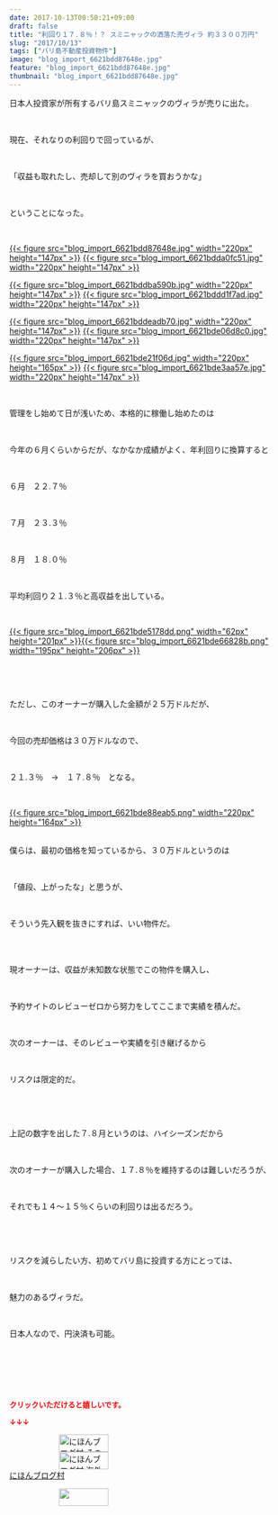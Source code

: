 ```yaml
---
date: 2017-10-13T00:50:21+09:00
draft: false
title: "利回り１７.８％！？ スミニャックの洒落た売ヴィラ 約３３００万円"
slug: "2017/10/13"
tags: ["バリ島不動産投資物件"]
image: "blog_import_6621bdd87648e.jpg"
feature: "blog_import_6621bdd87648e.jpg"
thumbnail: "blog_import_6621bdd87648e.jpg"
---
```

<p>日本人投資家が所有するバリ島スミニャックのヴィラが売りに出た。</p><p> </p><p>現在、それなりの利回りで回っているが、</p><p> </p><p>「収益も取れたし、売却して別のヴィラを買おうかな」</p><p> </p><p>ということになった。</p><p> </p><p><a href="blog_import_6621bdd87648e.jpg">{{< figure src="blog_import_6621bdd87648e.jpg" width="220px" height="147px" >}}</a> <a href="blog_import_6621bdda0fc51.jpg">{{< figure src="blog_import_6621bdda0fc51.jpg" width="220px" height="147px" >}}</a></p><p><a href="blog_import_6621bddba590b.jpg">{{< figure src="blog_import_6621bddba590b.jpg" width="220px" height="147px" >}}</a> <a href="blog_import_6621bddd1f7ad.jpg">{{< figure src="blog_import_6621bddd1f7ad.jpg" width="220px" height="147px" >}}</a></p><p><a href="blog_import_6621bddeadb70.jpg">{{< figure src="blog_import_6621bddeadb70.jpg" width="220px" height="147px" >}}</a> <a href="blog_import_6621bde06d8c0.jpg">{{< figure src="blog_import_6621bde06d8c0.jpg" width="220px" height="147px" >}}</a></p><p><a href="blog_import_6621bde21f06d.jpg">{{< figure src="blog_import_6621bde21f06d.jpg" width="220px" height="165px" >}}</a> <a href="blog_import_6621bde3aa57e.jpg">{{< figure src="blog_import_6621bde3aa57e.jpg" width="220px" height="147px" >}}</a></p><p> </p><p>管理をし始めて日が浅いため、本格的に稼働し始めたのは</p><p> </p><p>今年の６月くらいからだが、なかなか成績がよく、年利回りに換算すると</p><p> </p><p>６月　２２.７％</p><p> </p><p>７月　２３.３％</p><p> </p><p>８月　１８.０％</p><p> </p><p>平均利回り２１.３％と高収益を出している。</p><p> </p><p><a href="blog_import_6621bde5178dd.png">{{< figure src="blog_import_6621bde5178dd.png" width="62px" height="201px" >}}</a><a href="blog_import_6621bde66828b.png">{{< figure src="blog_import_6621bde66828b.png" width="195px" height="206px" >}}</a></p><p> </p><p> </p><p>ただし、このオーナーが購入した金額が２５万ドルだが、</p><p> </p><p>今回の売却価格は３０万ドルなので、</p><p> </p><p>２１.３％　→　１７.８％　となる。</p><p> </p><p><a href="blog_import_6621bde88eab5.png">{{< figure src="blog_import_6621bde88eab5.png" width="220px" height="164px" >}}</a></p><p><br/>僕らは、最初の価格を知っているから、３０万ドルというのは</p><p> </p><p>「値段、上がったな」と思うが、</p><p> </p><p>そういう先入観を抜きにすれば、いい物件だ。</p><p> </p><p><br/>現オーナーは、収益が未知数な状態でこの物件を購入し、</p><p> </p><p>予約サイトのレビューゼロから努力をしてここまで実績を積んだ。</p><p> </p><p>次のオーナーは、そのレビューや実績を引き継げるから</p><p> </p><p>リスクは限定的だ。</p><p> </p><p> </p><p>上記の数字を出した７.８月というのは、ハイシーズンだから</p><p> </p><p>次のオーナーが購入した場合、１７.８％を維持するのは難しいだろうが、</p><p> </p><p>それでも１４～１５％くらいの利回りは出るだろう。</p><p> </p><p> </p><p>リスクを減らしたい方、初めてバリ島に投資する方にとっては、</p><p> </p><p>魅力のあるヴィラだ。</p><p> </p><p>日本人なので、円決済も可能。</p><p> </p><p> </p><p> </p><p><font color="#ff0000" size="2"><strong>クリックいただけると嬉しいです。</strong></font></p><p><font color="#ff0000" size="2"><strong>↓↓↓</strong></font></p><p><a href="ranking.html?p_cid=01260127" id="&amp;blogmura_banner" target="_blank"><img alt="にほんブログ村 その他生活ブログ 不動産投資へ" border="0" height="31" src="data:image/svg+xml;charset=utf-8,%3Csvg%20xmlns%3D%22http%3A%2F%2Fwww.w3.org%2F2000%2Fsvg%22%20title%3D%22Placeholder%20for%20Images%22%20role%3D%22presentation%22%20viewBox%3D%220%200%2088%2031%22%20%2F%3E" width="88" data-src="https://img-proxy.blog-video.jp/images?url=http%3A%2F%2Flife.blogmura.com%2Fhudousantoushi%2Fimg%2Fhudousantoushi88_31.gif" style="aspect-ratio: auto 88 / 31;"/><noscript><img alt="にほんブログ村 その他生活ブログ 不動産投資へ" border="0" height="31" src="https://img-proxy.blog-video.jp/images?url=http%3A%2F%2Flife.blogmura.com%2Fhudousantoushi%2Fimg%2Fhudousantoushi88_31.gif" width="88"></noscript></a><br/><a href="ranking.html?p_cid=01260127" target="_blank"><img alt="にほんブログ村 海外生活ブログ バリ島情報へ" border="0" height="31" src="data:image/svg+xml;charset=utf-8,%3Csvg%20xmlns%3D%22http%3A%2F%2Fwww.w3.org%2F2000%2Fsvg%22%20title%3D%22Placeholder%20for%20Images%22%20role%3D%22presentation%22%20viewBox%3D%220%200%2088%2031%22%20%2F%3E" width="88" data-src="https://img-proxy.blog-video.jp/images?url=http%3A%2F%2Foverseas.blogmura.com%2Fbali%2Fimg%2Fbali88_31.gif" style="aspect-ratio: auto 88 / 31;"/><noscript><img alt="にほんブログ村 海外生活ブログ バリ島情報へ" border="0" height="31" src="https://img-proxy.blog-video.jp/images?url=http%3A%2F%2Foverseas.blogmura.com%2Fbali%2Fimg%2Fbali88_31.gif" width="88"></noscript></a><br/><a href="ranking.html?p_cid=01260127" target="_blank">にほんブログ村</a></p><p><a href="link.php?1804582" title="人気ブログランキングへ"><img border="0" height="31" src="data:image/svg+xml;charset=utf-8,%3Csvg%20xmlns%3D%22http%3A%2F%2Fwww.w3.org%2F2000%2Fsvg%22%20title%3D%22Placeholder%20for%20Images%22%20role%3D%22presentation%22%20viewBox%3D%220%200%2088%2031%22%20%2F%3E" width="88" data-src="https://blog.with2.net/img/banner/banner_22.gif" style="aspect-ratio: auto 88 / 31;"/><noscript><img border="0" height="31" src="https://blog.with2.net/img/banner/banner_22.gif" width="88"></noscript></a></p><p> </p>

